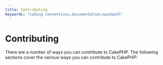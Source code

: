 ```yaml
---
title: Contributing
keywords: "coding conventions,documentation,maxdepth"
---
```


# Contributing

There are a number of ways you can contribute to CakePHP. The following sections
cover the various ways you can contribute to CakePHP:
